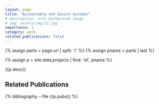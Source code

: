 ```yaml
---
layout: page
title: "Accountable and Secure Systems"
# description: with background image
# img: assets/img/12.jpg
importance: 1
category: work
related_publications: false
---
```



{% assign parts = page.url | split: '/' %}
{% assign pname = parts | last %}

{% assign p = site.data.projects | find: 'id', pname %}

{{p.desc}}


## Related Publications

<div class="publications">

{% bibliography --file {{p.pubs}} %}

</div>
